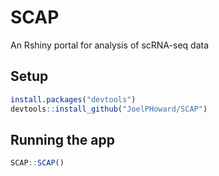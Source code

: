 # SCAP
An Rshiny portal for analysis of scRNA-seq data

## Setup

```R
install.packages("devtools")
devtools::install_github("JoelPHoward/SCAP")
```

## Running the app
```R
SCAP::SCAP()
```